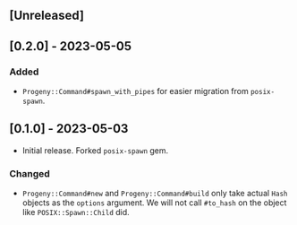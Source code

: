 ## [Unreleased]

## [0.2.0] - 2023-05-05

### Added

- `Progeny::Command#spawn_with_pipes` for easier migration from `posix-spawn`.

## [0.1.0] - 2023-05-03

- Initial release. Forked `posix-spawn` gem.

### Changed

- `Progeny::Command#new` and `Progeny::Command#build` only take actual `Hash`
  objects as the `options` argument. We will not call `#to_hash` on the object
  like `POSIX::Spawn::Child` did.


